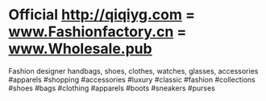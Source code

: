 # Official http://qiqiyg.com = www.Fashionfactory.cn = www.Wholesale.pub
Fashion designer handbags, shoes, clothes, watches, glasses, accessories   
#apparels #shopping #accessories #luxury #classic #fashion #collections #shoes #bags #clothing #apparels #boots #sneakers #purses
